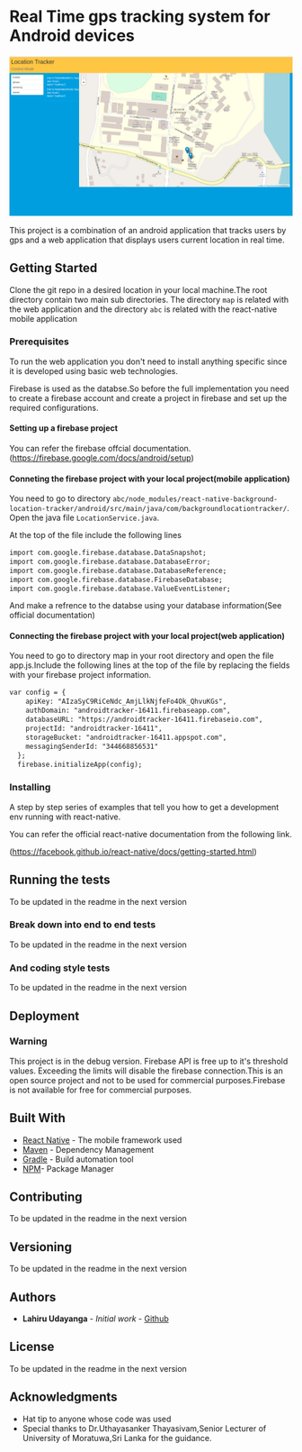 # Real Time gps tracking system for Android devices

![alt text](https://github.com/NomadXD/gpsTracker/blob/master/lib/web.png)

This project is a combination of an android application that tracks users by gps and a web application that displays users current location in real time.

## Getting Started

Clone the git repo in a desired location in your local machine.The root directory contain two main sub directories.
The directory ```map``` is related with the web application and the directory ```abc``` is related with the react-native mobile application

### Prerequisites

To run the web application you don't need to install anything specific since it is developed using basic web technologies.

Firebase is used as the databse.So before the full implementation you need to create a firebase account and create a project in firebase and set up the required configurations.

#### Setting up a firebase project

You can refer the firebase offcial documentation.
(https://firebase.google.com/docs/android/setup)

#### Conneting the firebase project with your local project(mobile application)

You need to go to directory ```abc/node_modules/react-native-background-location-tracker/android/src/main/java/com/backgroundlocationtracker/```. Open the java file ```LocationService.java```.

At the top of the file include the following lines


```
import com.google.firebase.database.DataSnapshot;
import com.google.firebase.database.DatabaseError;
import com.google.firebase.database.DatabaseReference;
import com.google.firebase.database.FirebaseDatabase;
import com.google.firebase.database.ValueEventListener;

```
And make a refrence to the databse using your database information(See official documentation)

#### Connecting the firebase project with your local project(web application)

You need to go to directory map in your root directory and open the file app.js.Include the following lines at the top of the file by replacing the fields with your firebase project information.

```
var config = {
    apiKey: "AIzaSyC9RiCeNdc_AmjLlkNjfeFo4Ok_QhvuKGs",
    authDomain: "androidtracker-16411.firebaseapp.com",
    databaseURL: "https://androidtracker-16411.firebaseio.com",
    projectId: "androidtracker-16411",
    storageBucket: "androidtracker-16411.appspot.com",
    messagingSenderId: "344668856531"
  };
  firebase.initializeApp(config);

```


### Installing

A step by step series of examples that tell you how to get a development env running with react-native.

You can refer the official react-native documentation from the following link.

(https://facebook.github.io/react-native/docs/getting-started.html)

## Running the tests

To be updated in the readme in the next version

### Break down into end to end tests

To be updated in the readme in the next version


### And coding style tests

To be updated in the readme in the next version


## Deployment

### Warning
This project is in the debug version. Firebase API is free up to it's threshold values. Exceeding the limits will disable the firebase connection.This is an open source project and not to be used for commercial purposes.Firebase is not available for free for commercial purposes.

## Built With

* [React Native](https://facebook.github.io/react-native/docs/getting-started.html) - The mobile framework used
* [Maven](https://maven.apache.org/) - Dependency Management
* [Gradle](https://docs.gradle.org/current/userguide/what_is_gradle.html) - Build automation tool
* [NPM](https://docs.npmjs.com/)- Package Manager

## Contributing

To be updated in the readme in the next version

## Versioning

To be updated in the readme in the next version

## Authors

* **Lahiru Udayanga** - *Initial work* - [Github](https://gist.github.com/NomadXD)



## License

To be updated in the readme in the next version

## Acknowledgments

* Hat tip to anyone whose code was used
* Special thanks to Dr.Uthayasanker Thayasivam,Senior Lecturer of University of Moratuwa,Sri Lanka for the guidance.
